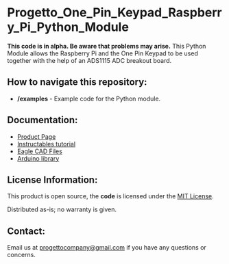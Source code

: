 # Progetto_One_Pin_Keypad_Raspberry_Pi_Python_Module
**This code is in alpha. Be aware that problems may arise.** This Python Module allows the Raspberry Pi and the One Pin Keypad to be used together with the help of an ADS1115 ADC breakout board.
## How to navigate this repository:
* **/examples** - Example code for the Python module.

## Documentation:
* [Product Page](https://www.tindie.com/products/Progetto/one-pin-keypad/)
* [Instructables tutorial](https://www.instructables.com/id/Meet-One-Pin-Keypad)
* [Eagle CAD Files](https://github.com/ProgettoCompany/One_Pin_Keypad_Eagle_Files)
* [Arduino library](https://github.com/ProgettoCompany/Progetto_One_Pin_Keypad_Arduino_Library)
## License Information:
This product is open source, the **code** is licensed under the [MIT License](https://opensource.org/licenses/MIT).

Distributed as-is; no warranty is given.
## Contact:
Email us at progettocompany@gmail.com if you have any questions or concerns.
